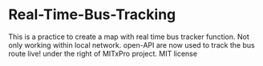 # Real-Time-Bus-Tracking
This is a practice to create a map with real time bus tracker function.
Not only working within local network. open-API are now used to track the bus route live!
under the right of MITxPro project.
MIT license
